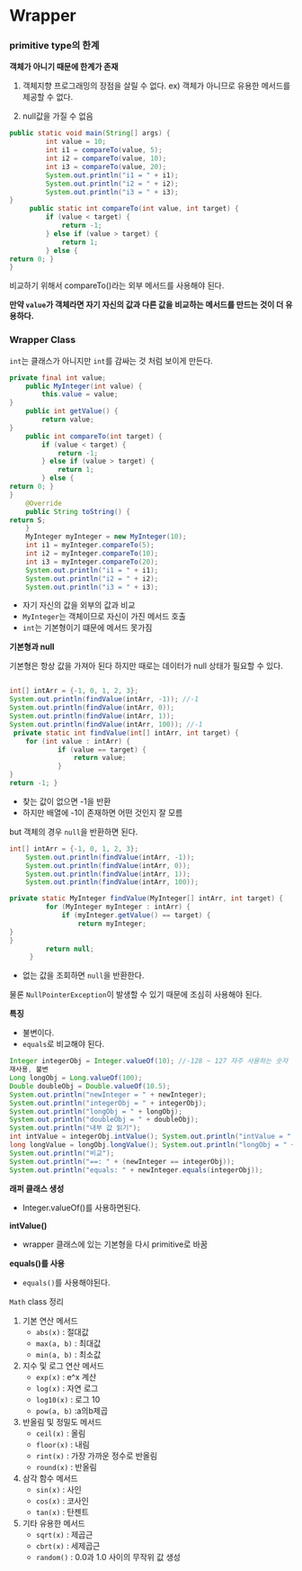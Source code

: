 # Wrapper

### primitive type의 한계
**객체가 아니기 때문에 한계가 존재**

1. 객체지향 프로그래밍의 장점을 살릴 수 없다.
ex) 객체가 아니므로 유용한 메서드를 제공할 수 없다.

2. null값을 가질 수 없음

~~~java
public static void main(String[] args) {
         int value = 10;
         int i1 = compareTo(value, 5);
         int i2 = compareTo(value, 10);
         int i3 = compareTo(value, 20);
         System.out.println("i1 = " + i1);
         System.out.println("i2 = " + i2);
         System.out.println("i3 = " + i3);
}
     public static int compareTo(int value, int target) {
         if (value < target) {
             return -1;
         } else if (value > target) {
             return 1;
         } else {
return 0; }
}
~~~

비교하기 위해서 compareTo()라는 외부 메서드를 사용해야 된다.

**만약 `value`가 객체라면 자기 자신의 값과 다른 값을 비교하는 메서드를 만드는 것이 더 유용하다.**


### Wrapper Class

`int`는 클래스가 아니지만 `int`를 감싸는 것 처럼 보이게 만든다.

~~~java
private final int value;
    public MyInteger(int value) {
        this.value = value;
}
    public int getValue() {
        return value;
}
    public int compareTo(int target) {
        if (value < target) {
            return -1;
        } else if (value > target) {
            return 1;
        } else {
return 0; }
}
    @Override
    public String toString() {
return S;
    }
    MyInteger myInteger = new MyInteger(10);
    int i1 = myInteger.compareTo(5);
    int i2 = myInteger.compareTo(10);
    int i3 = myInteger.compareTo(20);
    System.out.println("i1 = " + i1);
    System.out.println("i2 = " + i2);
    System.out.println("i3 = " + i3);
~~~

* 자기 자신의 값을 외부의 값과 비교
* `MyInteger`는 객체이므로 자신이 가진 메서드 호출
* `int`는 기본형이기 떄문에 메서드 못가짐


**기본형과 null**

기본형은 항상 값을 가져아 된다 하지만 때로는 데이터가 null 상태가 필요할 수 있다.

~~~java

int[] intArr = {-1, 0, 1, 2, 3};
System.out.println(findValue(intArr, -1)); //-1
System.out.println(findValue(intArr, 0));
System.out.println(findValue(intArr, 1));
System.out.println(findValue(intArr, 100)); //-1
 private static int findValue(int[] intArr, int target) {
    for (int value : intArr) {
            if (value == target) {
                return value;
            }
}
return -1; }
~~~
* 찾는 값이 없으면 -1을 반환
* 하지만 배열에 -1이 존재하면 어떤 것인지 잘 모름

but 객체의 경우 `null`을 반환하면 된다.

~~~java
int[] intArr = {-1, 0, 1, 2, 3};
    System.out.println(findValue(intArr, -1));
    System.out.println(findValue(intArr, 0));
    System.out.println(findValue(intArr, 1));
    System.out.println(findValue(intArr, 100));

private static MyInteger findValue(MyInteger[] intArr, int target) {
         for (MyInteger myInteger : intArr) {
             if (myInteger.getValue() == target) {
                 return myInteger;
}
}
         return null;
     }
~~~

* 없는 값을 조회하면 `null`을 반환한다.

물론 `NullPointerException`이 발생할 수 있기 때문에 조심히 사용해야 된다.

**특징**

* 불변이다.
* `equals`로 비교해야 된다.


~~~java
Integer integerObj = Integer.valueOf(10); //-128 ~ 127 자주 사용하는 숫자 값
재사용, 불변
Long longObj = Long.valueOf(100);
Double doubleObj = Double.valueOf(10.5);
System.out.println("newInteger = " + newInteger);
System.out.println("integerObj = " + integerObj);
System.out.println("longObj = " + longObj);
System.out.println("doubleObj = " + doubleObj);
System.out.println("내부 값 읽기");
int intValue = integerObj.intValue(); System.out.println("intValue = " + intValue); 
long longValue = longObj.longValue(); System.out.println("longObj = " + longValue);
System.out.println("비교");
System.out.println("==: " + (newInteger == integerObj)); 
System.out.println("equals: " + newInteger.equals(integerObj));
~~~

**래퍼 클래스 생성**

* Integer.valueOf()를 사용하면된다.

**intValue()**

* wrapper 클래스에 있는 기본형을 다시 primitive로 바꿈

**equals()를 사용**

* `equals()`를 사용해야된다.

`Math` class 정리

1. 기본 연산 메서드 
    * `abs(x)` : 절대값 
    * `max(a, b)` : 최대값 
    * `min(a, b)` : 최소값
2. 지수 및 로그 연산 메서드 
    * `exp(x)` : e^x 계산 
    * `log(x)` : 자연 로그
    * `log10(x)` : 로그 10 
    * `pow(a, b)` :a의b제곱
3. 반올림 및 정밀도 메서드 
    * `ceil(x)` : 올림
    * `floor(x)` : 내림
    * `rint(x)` : 가장 가까운 정수로 반올림
    * `round(x)` : 반올림
4. 삼각 함수 메서드 
    * `sin(x)` : 사인
    * `cos(x)` : 코사인 
    * `tan(x)` : 탄젠트
5. 기타 유용한 메서드 
    * `sqrt(x)` : 제곱근
    * `cbrt(x)` : 세제곱근
    * `random()` : 0.0과 1.0 사이의 무작위 값 생성
